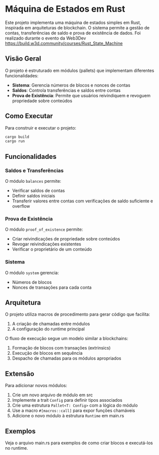 # Máquina de Estados em Rust

Este projeto implementa uma máquina de estados simples em Rust, inspirada em arquiteturas de blockchain. O sistema permite a gestão de contas, transferências de saldo e prova de existência de dados. Foi realizado durante o evento da Web3Dev <https://build.w3d.community/courses/Rust_State_Machine>

## Visão Geral

O projeto é estruturado em módulos (pallets) que implementam diferentes funcionalidades:

- **Sistema**: Gerencia números de blocos e nonces de contas
- **Saldos**: Controla transferências e saldos entre contas
- **Prova de Existência**: Permite que usuários reivindiquem e revoguem propriedade sobre conteúdos

## Como Executar

Para construir e executar o projeto:

```bash
cargo build
cargo run
```

## Funcionalidades

### Saldos e Transferências

O módulo `balances` permite:

- Verificar saldos de contas
- Definir saldos iniciais
- Transferir valores entre contas com verificações de saldo suficiente e overflow

### Prova de Existência

O módulo `proof_of_existence` permite:

- Criar reivindicações de propriedade sobre conteúdos
- Revogar reivindicações existentes
- Verificar o proprietário de um conteúdo

### Sistema

O módulo `system` gerencia:

- Números de blocos
- Nonces de transações para cada conta

## Arquitetura

O projeto utiliza macros de procedimento para gerar código que facilita:

1. A criação de chamadas entre módulos
2. A configuração do runtime principal

O fluxo de execução segue um modelo similar a blockchains:

1. Formação de blocos com transações (extrinsics)
2. Execução de blocos em sequência
3. Despacho de chamadas para os módulos apropriados

## Extensão

Para adicionar novos módulos:

1. Crie um novo arquivo de módulo em src
2. Implemente a trait `Config` para definir tipos associados
3. Crie uma estrutura `Pallet<T: Config>` com a lógica do módulo
4. Use a macro `#[macros::call]` para expor funções chamáveis
5. Adicione o novo módulo à estrutura `Runtime` em main.rs

## Exemplos

Veja o arquivo main.rs para exemplos de como criar blocos e executá-los no runtime.
